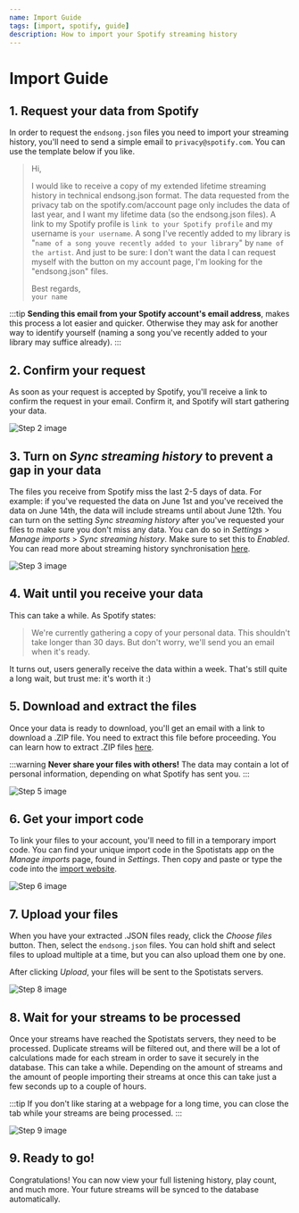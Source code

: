 ```yaml
---
name: Import Guide
tags: [import, spotify, guide]
description: How to import your Spotify streaming history
---
```


# Import Guide

## 1. Request your data from Spotify

In order to request the `endsong.json` files you need to import your streaming history, you'll need to send a simple email to `privacy@spotify.com`. You can use the template below if you like.

> Hi,
>
> I would like to receive a copy of my extended lifetime streaming history in technical endsong.json format. The data requested from the privacy tab on the spotify.com/account page only includes the data of last year, and I want my lifetime data (so the endsong.json files). A link to my Spotify profile is `link to your Spotify profile` and my username is `your username`. A song I've recently added to my library is "`name of a song youve recently added to your library`" by `name of the artist`.
> And just to be sure: I don't want the data I can request myself with the button on my account page, I'm looking for the "endsong.json" files.
>
> Best regards, <br /> `your name`

:::tip
**Sending this email from your Spotify account's email address**, makes this process a lot easier and quicker. Otherwise they may ask for another way to identify yourself (naming a song you've recently added to your library may suffice already).
:::

## 2. Confirm your request

As soon as your request is accepted by Spotify, you'll receive a link to confirm the request in your email. Confirm it, and Spotify will start gathering your data.

![Step 2 image](./step-2.png)

## 3. Turn on _Sync streaming history_ to prevent a gap in your data

The files you receive from Spotify miss the last 2-5 days of data. For example: if you've requested the data on June 1st and you've received the data on June 14th, the data will include streams until about June 12th. You can turn on the setting _Sync streaming history_ after you've requested your files to make sure you don't miss any data. You can do so in _Settings_ > _Manage imports_ > _Sync streaming history_. Make sure to set this to _Enabled_. You can read more about streaming history synchronisation [here](../streams/sync).

![Step 3 image](./step-3.png#smaller-step3)

## 4. Wait until you receive your data

This can take a while. As Spotify states:

> We're currently gathering a copy of your personal data. This shouldn't take longer than 30 days. But don't worry, we'll send you an email when it's ready.

It turns out, users generally receive the data within a week. That's still quite a long wait, but trust me: it's worth it :)

## 5. Download and extract the files

Once your data is ready to download, you'll get an email with a link to download a .ZIP file. You need to extract this file before proceeding. You can learn how to extract .ZIP files [here](https://www.youtube.com/watch?v=do3u3tXAbWQ).

:::warning
**Never share your files with others!** The data may contain a lot of personal information, depending on what Spotify has sent you.
:::

![Step 5 image](./step-5.png)

## 6. Get your import code

To link your files to your account, you'll need to fill in a temporary import code. You can find your unique import code in the Spotistats app on the _Manage imports_ page, found in _Settings_. Then copy and paste or type the code into the [import website](https://spotistats.app/import/).

![Step 6 image](./step-6.png)

## 7. Upload your files

When you have your extracted .JSON files ready, click the _Choose files_ button. Then, select the `endsong.json` files. You can hold shift and select files to upload multiple at a time, but you can also upload them one by one.

After clicking _Upload_, your files will be sent to the Spotistats servers.

![Step 8 image](./step-8.png)

## 8. Wait for your streams to be processed

Once your streams have reached the Spotistats servers, they need to be processed. Duplicate streams will be filtered out, and there will be a lot of calculations made for each stream in order to save it securely in the database. This can take a while. Depending on the amount of streams and the amount of people importing their streams at once this can take just a few seconds up to a couple of hours.

:::tip
If you don't like staring at a webpage for a long time, you can close the tab while your streams are being processed.
:::

![Step 9 image](./step-9.png)

## 9. Ready to go!

Congratulations! You can now view your full listening history, play count, and much more. Your future streams will be synced to the database automatically.
